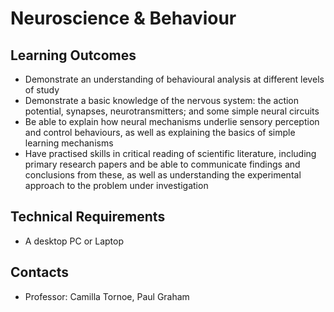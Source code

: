 # Neuroscience & Behaviour

## Learning Outcomes

* Demonstrate an understanding of behavioural analysis at different levels of study
* Demonstrate a basic knowledge of the nervous system: the action potential, synapses, neurotransmitters; and some simple neural circuits
* Be able to explain how neural mechanisms underlie sensory perception and control behaviours, as well as explaining the basics of simple learning mechanisms
* Have practised skills in critical reading of scientific literature, including primary research papers and be able to communicate findings and conclusions from these, as well as understanding the experimental approach to the problem under investigation

## Technical Requirements

* A desktop PC or Laptop

## Contacts

* Professor: Camilla Tornoe, Paul Graham
